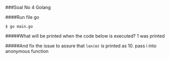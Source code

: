 ###Soal No 4 Golang

####Run file go

`$ go main.go`

#####What will be printed when the code below is executed?
1 was printed

#####And fix the issue to assure that `len(m)` is printed as 10.
pass i into anonymous function